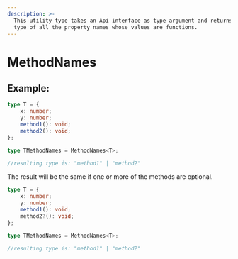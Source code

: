 ```yaml
---
description: >-
  This utility type takes an Api interface as type argument and returns a union
  type of all the property names whose values are functions.
---
```


# MethodNames

## Example:

```typescript
type T = {
    x: number;
    y: number;
    method1(): void;
    method2(): void;
};

type TMethodNames = MethodNames<T>;

//resulting type is: "method1" | "method2"
```

The result will be the same if one or more of the methods are optional.

```typescript
type T = {
    x: number;
    y: number;
    method1(): void;
    method2?(): void;
};

type TMethodNames = MethodNames<T>;

//resulting type is: "method1" | "method2"
```

